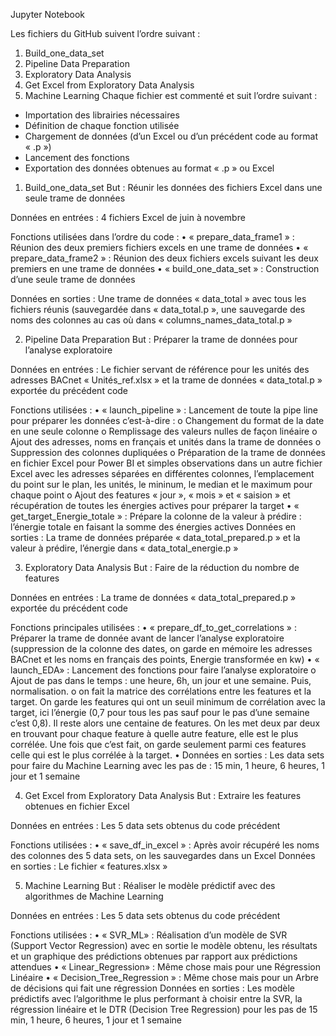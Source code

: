 Jupyter Notebook

Les fichiers du GitHub suivent l’ordre suivant : 
1)	Build_one_data_set
2)	Pipeline Data Preparation
3)	Exploratory Data Analysis
4)	Get Excel from Exploratory Data Analysis
5)	Machine Learning 
Chaque fichier est commenté et suit l’ordre suivant : 
-	Importation des librairies nécessaires
-	Définition de chaque fonction utilisée
-	Chargement de données (d’un Excel ou d’un précédent code au format « .p »)
-	Lancement des fonctions
-	Exportation des données obtenues au format « .p » ou Excel 

1)	Build_one_data_set 
But : Réunir les données des fichiers Excel dans une seule trame de données 

Données en entrées : 4 fichiers Excel de juin à novembre
 
Fonctions utilisées dans l’ordre du code : 
•	« prepare_data_frame1 » : Réunion des deux premiers fichiers excels en une trame de données
•	« prepare_data_frame2 » : Réunion des deux fichiers excels  suivant les deux premiers en une trame de données
•	« build_one_data_set » : Construction d’une seule trame de données 

Données en sorties : Une trame de données « data_total » avec tous les fichiers réunis (sauvegardée dans « data_total.p », une sauvegarde des noms des colonnes au cas où dans « columns_names_data_total.p » 

2)	Pipeline Data Preparation 
But : Préparer la trame de données pour l’analyse exploratoire 

Données en entrées : Le fichier servant de référence pour les unités des adresses BACnet « Unités_ref.xlsx » et la trame de données « data_total.p » exportée du précédent code
 

Fonctions utilisées :
•	« launch_pipeline » : Lancement de toute la pipe line pour préparer les données c’est-à-dire :
o	Changement du format de la date en une seule colonne 
o	Remplissage des valeurs nulles de façon linéaire
o	Ajout des adresses, noms en français et unités dans la trame de données
o	Suppression des colonnes dupliquées
o	Préparation de la trame de données en fichier Excel pour Power BI et simples observations dans un autre fichier Excel avec les adresses séparées en différentes colonnes, l’emplacement du point sur le plan, les unités, le mininum, le median et le maximum pour chaque point 
o	Ajout des features « jour », « mois » et « saision » et récupération de toutes les énergies actives pour préparer la target 
•	« get_target_Energie_totale » : Prépare la colonne de la valeur à prédire : l’énergie totale en faisant la somme des énergies actives 
Données en sorties :  La trame de données préparée « data_total_prepared.p » et la valeur à prédire, l’énergie dans « data_total_energie.p »

3)	Exploratory Data Analysis 
But : Faire de la réduction du nombre de features 

Données en entrées : La trame de données « data_total_prepared.p » exportée du précédent code
 
Fonctions principales utilisées :
•	« prepare_df_to_get_correlations » : Préparer la trame de donnée avant de lancer l’analyse exploratoire (suppression de la colonne des dates, on garde en mémoire les adresses BACnet et les noms en français des points, Energie transformée en kw) 
•	« launch_EDA» : Lancement des fonctions pour faire l’analyse exploratoire 
o	Ajout de pas dans le temps : une heure, 6h, un jour et une semaine. Puis, normalisation.
o	on fait la matrice des corrélations entre les features et la target. On garde les features qui ont un seuil minimum de corrélation avec la target, ici l’énergie (0,7 pour tous les pas sauf pour le pas d’une semaine c’est 0,8). Il reste alors une centaine de features. On les met deux par deux en trouvant pour chaque feature à quelle autre feature, elle est le plus corrélée. Une fois que c’est fait, on garde seulement parmi ces features celle qui est le plus corrélée à la target. 
•	Données en sorties :  Les data sets pour faire du Machine Learning avec les pas de : 15 min, 1 heure, 6 heures, 1 jour et 1 semaine 


4)	Get Excel from Exploratory Data Analysis 
But : Extraire les features obtenues en fichier Excel 

Données en entrées : Les 5 data sets obtenus du code précédent 
 
Fonctions utilisées :
•	« save_df_in_excel » : Après avoir récupéré les noms des colonnes des 5 data sets, on les sauvegardes dans un Excel 
Données en sorties :  Le fichier « features.xlsx »




5)	Machine Learning 
But : Réaliser le modèle prédictif avec des algorithmes de Machine Learning

Données en entrées : Les 5 data sets obtenus du code précédent 

 
Fonctions utilisées :
•	« SVR_ML» : Réalisation d’un modèle de SVR (Support Vector Regression) avec en sortie le modèle obtenu, les résultats et un graphique des prédictions obtenues par rapport aux prédictions attendues 
•	« Linear_Regression» : Même chose mais pour une Régression Linéaire
•	« Decision_Tree_Regression » : Même chose mais pour un Arbre de décisions qui fait une régression
Données en sorties :  Les modèle prédictifs avec l’algorithme le plus performant à choisir entre la SVR, la régression linéaire et le DTR (Decision Tree Regression) pour les pas de 15 min, 1 heure, 6 heures, 1 jour et 1 semaine 

